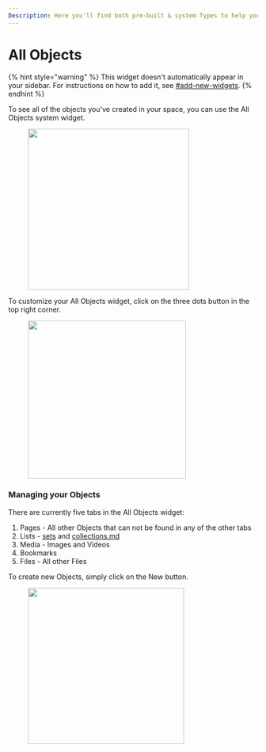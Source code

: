 ```yaml
---
Description: Here you'll find both pre-built & system Types to help you get started!
---
```


# All Objects

{% hint style="warning" %}
This widget doesn't automatically appear in your sidebar. For instructions on how to add it, see [#add-new-widgets](./#add-new-widgets "mention").
{% endhint %}

To see all of the objects you've created in your space, you can use the All Objects system widget.

<figure><img src="../../../.gitbook/assets/image (172).png" alt="" width="325"><figcaption></figcaption></figure>

To customize your All Objects widget, click on the three dots button in the top right corner.

<figure><img src="../../../.gitbook/assets/image (173).png" alt="" width="319"><figcaption></figcaption></figure>

### Managing your Objects

There are currently five tabs in the All Objects widget:

1. Pages - All other Objects that can not be found in any of the other tabs
2. Lists - [sets](../sets/ "mention") and [collections.md](../sets/collections.md "mention")
3. Media - Images and Videos
4. Bookmarks
5. Files - All other Files

To create new Objects, simply click on the New button.

<figure><img src="../../../.gitbook/assets/image (98).png" alt="" width="315"><figcaption></figcaption></figure>
